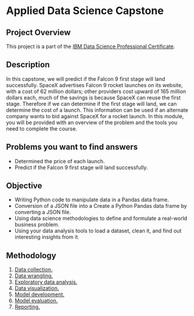 # Applied Data Science Capstone
## Project Overview
This project is a part of the [IBM Data Science Professional Certificate](https://www.coursera.org/professional-certificates/ibm-data-science).


## Description
In this capstone, we will predict if the Falcon 9 first stage will land successfully. SpaceX advertises Falcon 9 rocket launches on its website, with a cost of 62 million dollars; other providers cost upward of 165 million dollars each, much of the savings is because SpaceX can reuse the first stage. Therefore if we can determine if the first stage will land, we can determine the cost of a launch. This information can be used if an alternate company wants to bid against SpaceX for a rocket launch. In this module, you will be provided with an overview of the problem and the tools you need to complete the course.

## Problems you want to find answers 
- Determined the price of each launch.
- Predict if the Falcon 9 first stage will land successfully.
 
 ## Objective
 - Writing Python code to manipulate data in a Pandas data frame.
 - Conversion of a JSON file into a Create a Python Pandas data frame by converting a JSON file.
- Using data science methodologies to define and formulate a real-world business problem.
- Using your data analysis tools to load a dataset, clean it, and find out interesting insights from it.

## Methodology
1. [Data collection.](https://github.com/Athari22/Applied-Data-Science-Capstone/blob/main/Data-collection-api.ipynb)
2. [Data wrangling.](https://github.com/Athari22/Applied-Data-Science-Capstone/blob/main/Data%20wrangling.ipynb) 
3. [Exploratory data analysis.](https://github.com/Athari22/Applied-Data-Science-Capstone/blob/main/eda-sql.ipynb)
4. [Data visualization.](https://github.com/Athari22/Applied-Data-Science-Capstone/blob/main/EDA%20with%20Visualization.ipynb)
5. [Model development.](https://github.com/Athari22/Applied-Data-Science-Capstone/blob/main/Machine_Learning_Prediction.ipynb)
6. [Model evaluation.](https://github.com/Athari22/Applied-Data-Science-Capstone/blob/main/Machine_Learning_Prediction.ipynb)
7. [Reporting.](https://github.com/Athari22/Applied-Data-Science-Capstone/blob/main/Data%20Science%20Capstone.pdf)




